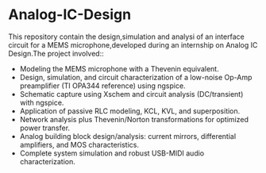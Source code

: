 # Analog-IC-Design

This repository contain the design,simulation and analysi of an interface circuit for a MEMS microphone,developed during an internship on Analog IC Design.The project involved::

- Modeling the MEMS microphone with a Thevenin equivalent.
- Design, simulation, and circuit characterization of a low-noise Op-Amp preamplifier (TI OPA344 reference) using ngspice.
- Schematic capture using Xschem and circuit analysis (DC/transient) with ngspice.
- Application of passive RLC modeling, KCL, KVL, and superposition.
- Network analysis plus Thevenin/Norton transformations for optimized power transfer.
- Analog building block design/analysis: current mirrors, differential amplifiers, and MOS characteristics.
- Complete system simulation and robust USB-MIDI audio characterization.


